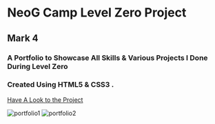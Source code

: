 # NeoG Camp Level Zero Project
## Mark 4
### A Portfolio to Showcase All Skills & Various Projects I Done During Level Zero
### Created Using HTML5 & CSS3 .

[Have A Look to the Project](https://samyakk.netlify.app/)

![portfolio1](https://user-images.githubusercontent.com/84782149/205513978-08003d5b-7489-4cd7-917f-4a867722d536.JPG)
![portfolio2](https://user-images.githubusercontent.com/84782149/205513973-7be20c73-7c19-4d09-8bdb-69e6a0074be8.JPG)
